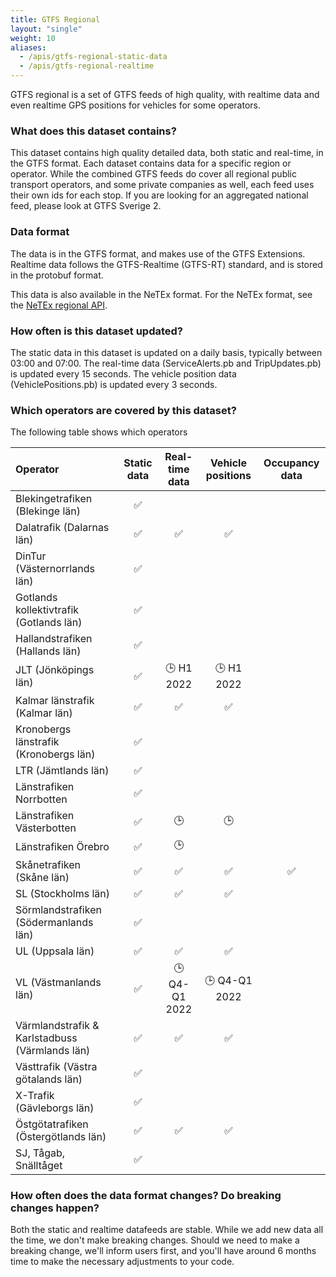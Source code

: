```yaml
---
title: GTFS Regional
layout: "single"
weight: 10
aliases:
  - /apis/gtfs-regional-static-data
  - /apis/gtfs-regional-realtime
---
```


GTFS regional is a set of GTFS feeds of high quality, with realtime data and even realtime GPS positions for 
vehicles for some operators.  

### What does this dataset contains?

This dataset contains high quality detailed data, both static and real-time, in the GTFS format. Each dataset contains
data for a specific region or operator. While the combined GTFS feeds do cover all regional public transport operators, 
and some private companies as well, each feed uses their own ids for each stop. If you are looking for an aggregated 
national feed, please look at GTFS Sverige 2.

### Data format

The data is in the GTFS format, and makes use of the GTFS Extensions. Realtime data follows the GTFS-Realtime
(GTFS-RT) standard, and is stored in the protobuf format.

This data is also available in the NeTEx format. For the NeTEx format, see the 
[NeTEx regional API](/apis/trafiklab-apis/netex-regional/).

### How often is this dataset updated?

The static data in this dataset is updated on a daily basis, typically between 03:00 and 07:00. The real-time data
(ServiceAlerts.pb and TripUpdates.pb) is updated every 15 seconds. The vehicle position data (VehiclePositions.pb)
is updated every 3 seconds.

### Which operators are covered by this dataset?

The following table shows which operators

| Operator | Static data | Real-time data | Vehicle positions | Occupancy data |
| :--- | :---: | :---: | :---: | :---: |
| Blekingetrafiken (Blekinge län)| ✅ |  |  |  |
| Dalatrafik (Dalarnas län)| ✅ | ✅ | ✅ |  |
| DinTur (Västernorrlands län)| ✅ |  |  |  |
| Gotlands kollektivtrafik (Gotlands län)| ✅ |  |  |  |
| Hallandstrafiken (Hallands län)| ✅ |  |  |  |
| JLT (Jönköpings län)| ✅ | 🕒 H1 2022 | 🕒 H1 2022 |  |
| Kalmar länstrafik (Kalmar län)| ✅ | ✅ | ✅ |  |
| Kronobergs länstrafik (Kronobergs län)| ✅ |  |  |  |
| LTR (Jämtlands län)| ✅ |  |  |  |
| Länstrafiken Norrbotten| ✅ |  |  |  |
| Länstrafiken Västerbotten| ✅ | 🕒 | 🕒 |  |
| Länstrafiken Örebro| ✅ | 🕒 |  |  |
| Skånetrafiken (Skåne län) | ✅ |✅ | ✅ | ✅ |
| SL (Stockholms län) | ✅ |✅ | ✅ |  |
| Sörmlandstrafiken (Södermanlands län) | ✅ |  |  |  |
| UL (Uppsala län) | ✅ |✅ | ✅ |  |
| VL (Västmanlands län) | ✅ | 🕒 Q4-Q1 2022 | 🕒 Q4-Q1 2022 |  |
| Värmlandstrafik & Karlstadbuss (Värmlands län) | ✅ |✅ | ✅ |  |
| Västtrafik (Västra götalands län) | ✅ |  |  |  |
| X-Trafik (Gävleborgs län) | ✅ |  |  |  |
| Östgötatrafiken (Östergötlands län)| ✅ | ✅ | ✅ |  |
| SJ, Tågab, Snälltåget | ✅ |  |  |  |

### How often does the data format changes? Do breaking changes happen?

Both the static and realtime datafeeds are stable. While we add new data all the time, we don't make breaking 
changes. Should we need to make a breaking change, we'll inform users first, and you'll have around 6 months time to 
make the necessary adjustments to your code.
